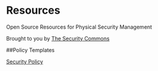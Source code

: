 Resources
=========

Open Source Resources for Physical Security Management

Brought to you by [The Security Commons](http://www.thesecuritycommons.org/)

##Policy Templates

[Security Policy](policy/security_policy.md)
